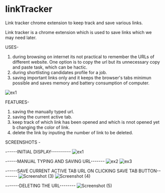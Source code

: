 # linkTracker
Link tracker chrome extension to keep track and save various links.

Link tracker is a chrome extension which is used to save links which we may need later.

USES-
   1.  during browsing on internet its not practical to remember the URLs of different website. One option is to copy 
       the url but its unnecessary copy and paste task, which can be hactic.
   2.  during shortlisting candidates profile for a job.
   3.  saving important links only and it keeps the browser's tabs minimun possible and saves memory and battery consumption of computer.

![ex1](https://user-images.githubusercontent.com/48582528/152830357-30860e8e-cf57-4d05-9ef5-a28149961eb0.PNG)

FEATURES-
  1.  saving the manually typed url.
  2.  saving the current active tab.
  3.  keep track of which link has been opened and which is nnot opened yet b changing the color of link.
  4.  delete the link by inputing the number of link to be deleted.


SCREENSHOTS -

------INITIAL DISPLAY----------
![ex1](https://user-images.githubusercontent.com/48582528/152834235-ce84fb7a-bbb8-4b7b-8076-009e2139d49d.PNG)

------MANUAL TYPING AND SAVING URL-------
![ex2](https://user-images.githubusercontent.com/48582528/152834615-1e737d06-d0b5-42f8-93af-93f5615b3a19.PNG)
![ex3](https://user-images.githubusercontent.com/48582528/152834665-f36b01a8-5cfc-445b-bf2a-d5e411dbdbc8.PNG)

------SAVE CURRENT ACTIVE TAB URL ON CLICKING SAVE TAB BUTTON--------
![Screenshot (3)](https://user-images.githubusercontent.com/48582528/152835197-3bb4a3b3-c608-4f61-90e2-bbf0981d1400.png)
![Screenshot (4)](https://user-images.githubusercontent.com/48582528/152835463-2a38cbe1-1675-4808-893c-b8a0172516ce.png)


-------DELETING THE URL--------
![Screenshot (5)](https://user-images.githubusercontent.com/48582528/152835595-8a74fa53-5c51-49ea-9cea-2c99a197dd95.png)
